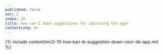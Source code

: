 ```yaml
---
published: false
set: 2
index: 10
title: How can I make suggestions for improving the app?
contentLang: en
---
```

{% include content/en/2-10-hoe-kan-ik-suggesties-down-voor-de-app.md %}
